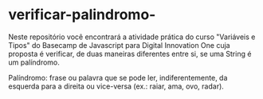 # verificar-palindromo-
Neste repositório você encontrará a atividade prática do curso "Variáveis e Tipos" do Basecamp de Javascript para Digital Innovation One cuja proposta é verificar, de duas maneiras diferentes entre si, se uma String é um palíndromo.  


Palíndromo: frase ou palavra que se pode ler, indiferentemente, da esquerda para a direita ou vice-versa (ex.: raiar, ama, ovo, radar).
